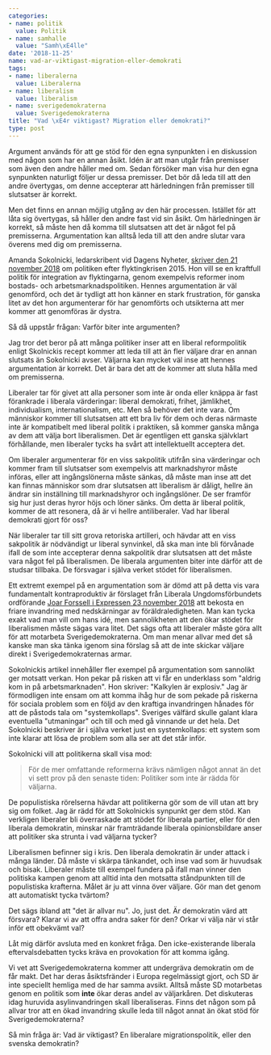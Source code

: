 ```yaml
---
categories:
- name: politik
  value: Politik
- name: samhalle
  value: "Samh\xE4lle"
date: '2018-11-25'
name: vad-ar-viktigast-migration-eller-demokrati
tags:
- name: liberalerna
  value: Liberalerna
- name: liberalism
  value: liberalism
- name: sverigedemokraterna
  value: Sverigedemokraterna
title: "Vad \xE4r viktigast? Migration eller demokrati?"
type: post
---
```

Argument används för att ge stöd för den egna synpunkten i en diskussion med någon som har en annan åsikt. Idén är att man utgår från premisser som även den andre håller med om. Sedan försöker man visa hur den egna synpunkten naturligt följer ur dessa premisser. Det bör då leda till att den andre övertygas, om denne accepterar att härledningen från premisser till slutsatser är korrekt.

Men det finns en annan möjlig utgång av den här processen. Istället för att låta sig övertygas, så håller den andre fast vid sin åsikt. Om härledningen är korrekt, så måste hen då komma till slutsatsen att det är något fel på premisserna. Argumentation kan alltså leda till att den andre slutar vara överens med dig om premisserna.

Amanda Sokolnicki, ledarskribent vid Dagens Nyheter, [skriver den 21 november 2018](https://www.dn.se/ledare/amanda-sokolnicki-var-ar-era-ursakter-for-flyktingkrisens-verkliga-misslyckande/) om politiken efter flyktingkrisen 2015. Hon vill se en kraftfull politik för integration av flyktingarna, genom exempelvis reformer inom bostads- och arbetsmarknadspolitiken. Hennes argumentation är väl genomförd, och det är tydligt att hon känner en stark frustration, för ganska litet av det hon argumenterar för har genomförts och utsikterna att mer kommer att genomföras är dystra.

Så då uppstår frågan: Varför biter inte argumenten?



Jag tror det beror på att många politiker inser att en liberal reformpolitik enligt Skolnickis recept kommer att leda till att än fler väljare drar en annan slutsats än Sokolnicki avser. Väljarna kan mycket väl inse att hennes argumentation är korrekt. Det är bara det att de kommer att sluta hålla med om premisserna.

Liberaler tar för givet att alla personer som inte är onda eller knäppa är fast förankrade i liberala värderingar: liberal demokrati, frihet, jämlikhet, individualism, internationalism, etc. Men så behöver det inte vara. Om människor kommer till slutsatsen att ett bra liv för dem och deras närmaste inte är kompatibelt med liberal politik i praktiken, så kommer ganska många av dem att välja bort liberalismen. Det är egentligen ett ganska självklart förhållande, men liberaler tycks ha svårt att intellektuellt acceptera det.

Om liberaler argumenterar för en viss sakpolitik utifrån sina värderingar och kommer fram till slutsatser som exempelvis att marknadshyror måste införas, eller att ingångslönerna måste sänkas, då måste man inse att det kan finnas människor som drar slutsatsen att liberalism är dåligt, hellre än ändrar sin inställning till marknadshyror och ingångslöner. De ser framför sig hur just deras hyror höjs och löner sänks. Om detta är liberal politik, kommer de att resonera, då är vi hellre antiliberaler. Vad har liberal demokrati gjort för oss?

När liberaler tar till sitt grova retoriska artilleri, och hävdar att en viss sakpolitik är nödvändigt ur liberal synvinkel, då ska man inte bli förvånade ifall de som inte accepterar denna sakpolitik drar slutsatsen att det måste vara något fel på liberalismen. De liberala argumenten biter inte därför att de studsar tillbaka. De försvagar i själva verket stödet för liberalismen.

Ett extremt exempel på en argumentation som är dömd att på detta vis vara fundamentalt kontraproduktiv är förslaget från Liberala Ungdomsförbundets ordförande [Joar Forssell i Expressen 23 november 2018](https://www.expressen.se/debatt/ja-sa-vill-vi-bekosta-en-friare-invandring/) att bekosta en friare invandring med nedskärningar av föräldraledigheten. Man kan tycka exakt vad man vill om hans idé, men sannolikheten att den ökar stödet för liberalismen måste sägas vara litet. Det sägs ofta att liberaler måste göra allt för att motarbeta Sverigedemokraterna. Om man menar allvar med det så kanske man ska tänka igenom sina förslag så att de inte skickar väljare direkt i Sverigedemokraternas armar.

Sokolnickis artikel innehåller fler exempel på argumentation som sannolikt ger motsatt verkan. Hon pekar på risken att vi får en underklass som "aldrig kom in på arbetsmarknaden". Hon skriver: "Kalkylen är explosiv." Jag är förmodligen inte ensam om att komma ihåg hur de som pekade på riskerna för sociala problem som en följd av den kraftiga invandringen hånades för att de påstods tala om "systemkollaps". Sveriges välfärd skulle galant klara eventuella "utmaningar" och till och med gå vinnande ur det hela. Det Sokolnicki beskriver är i själva verket just en systemkollaps: ett system som inte klarar att lösa de problem som alla ser att det står inför.

Sokolnicki vill att politikerna skall visa mod:

> För de mer omfattande reformerna krävs nämligen något annat än det vi sett prov på den senaste tiden: Politiker som inte är rädda för väljarna.

De populistiska rörelserna hävdar att politikerna gör som de vill utan att bry sig om folket. Jag är rädd för att Sokolnickis synpunkt ger dem stöd. Kan verkligen liberaler bli överraskade att stödet för liberala partier, eller för den liberala demokratin, minskar när framträdande liberala opinionsbildare anser att politiker ska strunta i vad väljarna tycker?

Liberalismen befinner sig i kris. Den liberala demokratin är under attack i många länder. Då måste vi skärpa tänkandet, och inse vad som är huvudsak och bisak. Liberaler måste till exempel fundera på ifall man vinner den politiska kampen genom att alltid inta den motsatta ståndpunkten till de populistiska krafterna. Målet är ju att vinna över väljare. Gör man det genom att automatiskt tycka tvärtom?

Det sägs ibland att "det är allvar nu". Jo, just det. Är demokratin värd att försvara? Klarar vi av att offra andra saker för den? Orkar vi välja när vi står inför ett obekvämt val?

Låt mig därför avsluta med en konkret fråga. Den icke-existerande liberala eftervalsdebatten tycks kräva en provokation för att komma igång.

Vi vet att Sverigedemokraterna kommer att undergräva demokratin om de får makt. Det har deras åsiktsfränder i Europa regelmässigt gjort, och SD är inte speciellt hemliga med de har samma avsikt. Alltså måste SD motarbetas genom en politik som **inte** ökar deras andel av väljarkåren. Det diskuteras idag huruvida asylinvandringen skall liberaliseras. Finns det någon som på allvar tror att en ökad invandring skulle leda till något annat än ökat stöd för Sverigedemokraterna?

Så min fråga är: Vad är viktigast? En liberalare migrationspolitik, eller den svenska demokratin?

